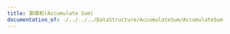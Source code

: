 ```yaml
---
title: 累積和(Accumulate Sum)
documentation_of: ./../../../DataStructure/AccumulateSum/AccumulateSum.py
---
```

